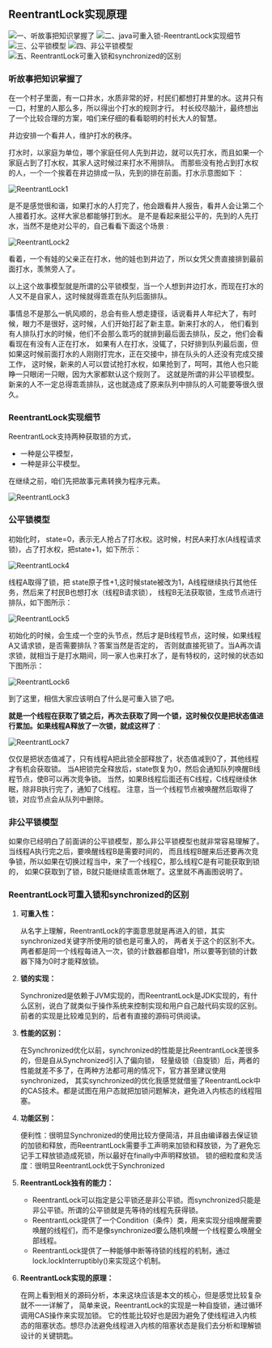 ## ReentrantLock实现原理                                                      

![一、听故事把知识掌握了](#听故事把知识掌握了)
![二、java可重入锁-ReentrantLock实现细节](#ReentrantLock实现细节)
![三、公平锁模型](#公平锁模型)
![四、非公平锁模型](#非公平锁模型)
![五、ReentrantLock可重入锁和synchronized的区别](#ReentrantLock可重入锁和synchronized的区别   )

### 听故事把知识掌握了
在一个村子里面，有一口井水，水质非常的好，村民们都想打井里的水。这井只有一口，村里的人那么多，所以得出个打水的规则才行。
村长绞尽脑汁，最终想出了一个比较合理的方案，咱们来仔细的看看聪明的村长大人的智慧。

井边安排一个看井人，维护打水的秩序。

打水时，以家庭为单位，哪个家庭任何人先到井边，就可以先打水，而且如果一个家庭占到了打水权，其家人这时候过来打水不用排队。
而那些没有抢占到打水权的人，一个一个挨着在井边排成一队，先到的排在前面。打水示意图如下 ：

![ReentrantLock1](../../sources/part2/ReentrantLock1.png)

是不是感觉很和谐，如果打水的人打完了，他会跟看井人报告，看井人会让第二个人接着打水。这样大家总都能够打到水。
是不是看起来挺公平的，先到的人先打水，当然不是绝对公平的，自己看看下面这个场景 :

![ReentrantLock2](../../sources/part2/ReentrantLock2.png)

看着，一个有娃的父亲正在打水，他的娃也到井边了，所以女凭父贵直接排到最前面打水，羡煞旁人了。 

以上这个故事模型就是所谓的公平锁模型，当一个人想到井边打水，而现在打水的人又不是自家人，这时候就得乖乖在队列后面排队。

事情总不是那么一帆风顺的，总会有些人想走捷径，话说看井人年纪大了，有时候，眼力不是很好，这时候，人们开始打起了新主意。新来打水的人，
他们看到有人排队打水的时候，他们不会那么乖巧的就排到最后面去排队，反之，他们会看看现在有没有人正在打水，
如果有人在打水，没辄了，只好排到队列最后面，但如果这时候前面打水的人刚刚打完水，正在交接中，排在队头的人还没有完成交接工作，
这时候，新来的人可以尝试抢打水权，如果抢到了，呵呵，其他人也只能睁一只眼闭一只眼，因为大家都默认这个规则了。
这就是所谓的非公平锁模型。新来的人不一定总得乖乖排队，这也就造成了原来队列中排队的人可能要等很久很久。 

### ReentrantLock实现细节
ReentrantLock支持两种获取锁的方式，
- 一种是公平模型，
- 一种是非公平模型。

在继续之前，咱们先把故事元素转换为程序元素。

![ReentrantLock3](../../sources/part2/ReentrantLock3.png)

### 公平锁模型

初始化时， state=0，表示无人抢占了打水权。这时候，村民A来打水(A线程请求锁)，占了打水权，把state+1，如下所示：

![ReentrantLock4](../../sources/part2/ReentrantLock4.png)

线程A取得了锁，把 state原子性+1,这时候state被改为1，A线程继续执行其他任务，然后来了村民B也想打水（线程B请求锁），
线程B无法获取锁，生成节点进行排队，如下图所示：

![ReentrantLock5](../../sources/part2/ReentrantLock5.png)

初始化的时候，会生成一个空的头节点，然后才是B线程节点，这时候，如果线程A又请求锁，是否需要排队？答案当然是否定的，
否则就直接死锁了。当A再次请求锁，就相当于是打水期间，同一家人也来打水了，是有特权的，这时候的状态如下图所示：

![ReentrantLock6](../../sources/part2/ReentrantLock6.png)

到了这里，相信大家应该明白了什么是可重入锁了吧。

**就是一个线程在获取了锁之后，再次去获取了同一个锁，这时候仅仅是把状态值进行累加。如果线程A释放了一次锁，就成这样了**：

![ReentrantLock7](../../sources/part2/ReentrantLock7.png)

仅仅是把状态值减了，只有线程A把此锁全部释放了，状态值减到0了，其他线程才有机会获取锁。
当A把锁完全释放后，state恢复为0，然后会通知队列唤醒B线程节点，使B可以再次竞争锁。
当然，如果B线程后面还有C线程，C线程继续休眠，除非B执行完了，通知了C线程。
注意，当一个线程节点被唤醒然后取得了锁，对应节点会从队列中删除。 

### 非公平锁模型
如果你已经明白了前面讲的公平锁模型，那么非公平锁模型也就非常容易理解了。当线程A执行完之后，要唤醒线程B是需要时间的，
而且线程B醒来后还要再次竞争锁，所以如果在切换过程当中，来了一个线程C，那么线程C是有可能获取到锁的，
如果C获取到了锁，B就只能继续乖乖休眠了。这里就不再画图说明了。 


### ReentrantLock可重入锁和synchronized的区别                           

1. **可重入性：** 
    
    从名字上理解，ReentrantLock的字面意思就是再进入的锁，其实synchronized关键字所使用的锁也是可重入的，
    两者关于这个的区别不大。两者都是同一个线程每进入一次，锁的计数器都自增1，所以要等到锁的计数器下降为0时才能释放锁。

2. **锁的实现：**
    
    Synchronized是依赖于JVM实现的，而ReentrantLock是JDK实现的，有什么区别，说白了就类似于操作系统来控制实现和用户自己敲代码实现的区别。
    前者的实现是比较难见到的，后者有直接的源码可供阅读。

3. **性能的区别：**

    在Synchronized优化以前，synchronized的性能是比ReentrantLock差很多的，但是自从Synchronized引入了偏向锁，
    轻量级锁（自旋锁）后，两者的性能就差不多了，在两种方法都可用的情况下，官方甚至建议使用synchronized，
    其实synchronized的优化我感觉就借鉴了ReentrantLock中的CAS技术。都是试图在用户态就把加锁问题解决，避免进入内核态的线程阻塞。

4. **功能区别：**
    
    便利性：很明显Synchronized的使用比较方便简洁，并且由编译器去保证锁的加锁和释放，而ReentrantLock需要手工声明来加锁和释放锁，为了避免忘记手工释放锁造成死锁，所以最好在finally中声明释放锁。
    锁的细粒度和灵活度：很明显ReentrantLock优于Synchronized

5. **ReentrantLock独有的能力：**
    
    - ReentrantLock可以指定是公平锁还是非公平锁。而synchronized只能是非公平锁。所谓的公平锁就是先等待的线程先获得锁。
    - ReentrantLock提供了一个Condition（条件）类，用来实现分组唤醒需要唤醒的线程们，而不是像synchronized要么随机唤醒一个线程要么唤醒全部线程。
    - ReentrantLock提供了一种能够中断等待锁的线程的机制，通过lock.lockInterruptibly()来实现这个机制。

6. **ReentrantLock实现的原理：**
    
    在网上看到相关的源码分析，本来这块应该是本文的核心，但是感觉比较复杂就不一一详解了，
    简单来说，ReentrantLock的实现是一种自旋锁，通过循环调用CAS操作来实现加锁。
    它的性能比较好也是因为避免了使线程进入内核态的阻塞状态。想尽办法避免线程进入内核的阻塞状态是我们去分析和理解锁设计的关键钥匙。